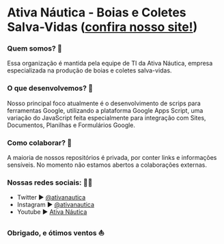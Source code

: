 # Ativa Náutica - Boias e Coletes Salva-Vidas ([confira nosso site!](https://www.ativanautica.com.br))

### Quem somos? 🤔
Essa organização é mantida pela equipe de TI da Ativa Náutica, empresa especializada na produção de boias e coletes salva-vidas.

### O que desenvolvemos? 🧐
Nosso principal foco atualmente é o desenvolvimento de scrips para ferramentas Google, utilizando a plataforma Google Apps Script, uma variação do JavaScript feita especialmente para integração com Sites, Documentos, Planilhas e Formulários Google.

### Como colaborar? 🤝
A maioria de nossos repositórios é privada, por conter links e informações sensíveis. No momento não estamos abertos a colaborações externas.

### Nossas redes sociais: 🏄‍♂️
- Twitter ► [@ativanautica](https://www.twitter.com/ativanautica)
- Instagram ► [@ativanautica](https://www.instagram.com/ativanauticacoletes)
- Youtube ► [Ativa Náutica](https://www.youtube.com/ativanautica)

### Obrigado, e ótimos ventos ⛵
